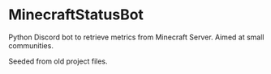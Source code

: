 # MinecraftStatusBot
Python Discord bot to retrieve metrics from Minecraft Server. Aimed at small communities.

Seeded from old project files.
